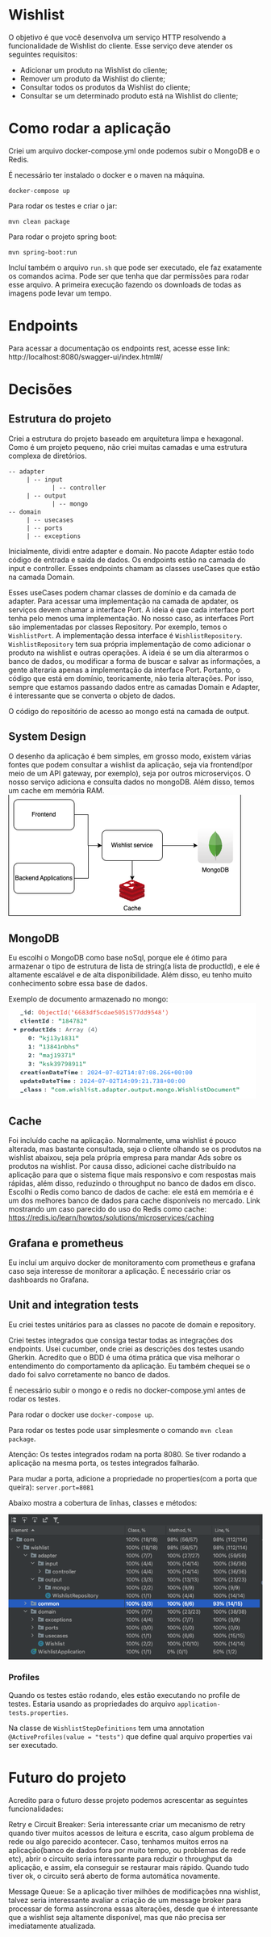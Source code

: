# Wishlist

O objetivo é que você desenvolva um serviço HTTP resolvendo a
funcionalidade de Wishlist do cliente. Esse serviço deve atender
os seguintes requisitos:
- Adicionar um produto na Wishlist do cliente;
- Remover um produto da Wishlist do cliente;
- Consultar todos os produtos da Wishlist do cliente;
- Consultar se um determinado produto está na Wishlist do cliente;

# Como rodar a aplicação

Criei um arquivo docker-compose.yml onde podemos subir o MongoDB e o Redis.

É necessário ter instalado o docker e o maven na máquina.

```
docker-compose up
```

Para rodar os testes e criar o jar:

```
mvn clean package
```

Para rodar o projeto spring boot:
```
mvn spring-boot:run
```

Incluí também o arquivo `run.sh` que pode ser executado, ele faz exatamente os comandos acima. Pode ser que tenha que dar permissões para rodar esse arquivo.
A primeira execução fazendo os downloads de todas as imagens pode levar um tempo.

# Endpoints 

Para acessar a documentação os endpoints rest, acesse esse link:
http://localhost:8080/swagger-ui/index.html#/

# Decisões

## Estrutura do projeto

Criei a estrutura do projeto baseado em arquitetura limpa e hexagonal.
Como é um projeto pequeno, não criei muitas camadas e uma estrutura complexa de diretórios.

```
-- adapter
     | -- input 
            | -- controller
     | -- output
            | -- mongo      
-- domain
     | -- usecases
     | -- ports
     | -- exceptions
```

Inicialmente, dividi entre adapter e domain.
No pacote Adapter estão todo código de entrada e saída de dados.
Os endpoints estão na camada do input e controller. Esses endpoints chamam as classes useCases que estão na camada Domain.

Esses useCases podem chamar classes de domínio e da camada de adapter. Para acessar uma implementação na camada de apdater, os
serviços devem chamar a interface Port. A ideia é que cada interface port tenha pelo menos uma implementação.
No nosso caso, as interfaces Port são implementadas por classes Repository.
Por exemplo, temos o `WishlistPort`. A implementação dessa interface é `WishlistRepository`. `WishlistRepository` tem sua própria implementação 
de como adicionar o produto na wishlist e outras operações. A ideia é se um dia alterarmos o banco de dados, ou modificar a forma de buscar e salvar as informações,
a gente alteraria apenas a implementação da interface Port. Portanto, o código que está em domínio, teoricamente, não teria alterações.
Por isso, sempre que estamos passando dados entre as camadas Domain e Adapter, é interessante que se converta o objeto de dados.

O código do repositório de acesso ao mongo está na camada de output.

## System Design

O desenho da aplicação é bem simples, em grosso modo, existem várias fontes que podem consultar a wishlist da aplicação, 
seja via frontend(por meio de um API gateway, por exemplo), seja por outros microserviços. O nosso serviço adiciona e consulta dados 
no mongoDB. Além disso, temos um cache em memória RAM.
![Image](arch-design.png)

## MongoDB

Eu escolhi o MongoDB como base noSql, porque ele é ótimo para armazenar o tipo de estrutura de lista de string(a lista de productId),
e ele é altamente escalável e de alta disponibilidade.
Além disso, eu tenho muito conhecimento sobre essa base de dados. 

Exemplo de documento armazenado no mongo:
![Image](document-example.png)

## Cache

Foi incluído cache na aplicação. Normalmente, uma wishlist é pouco alterada, mas bastante consultada, seja o cliente 
olhando se os produtos na wishlist abaixou, seja pela própria empresa para mandar Ads sobre os produtos na wishlist.
Por causa disso, adicionei cache distribuído na aplicação para que o sistema fique mais responsivo e com respostas mais rápidas, além
disso, reduzindo o throughput no banco de dados em disco. 
Escolhi o Redis como banco de dados de cache: ele está em memória e é um dos melhores banco de dados para cache disponíveis no mercado.
Link mostrando um caso parecido do uso do Redis como cache:
https://redis.io/learn/howtos/solutions/microservices/caching

## Grafana e prometheus

Eu incluí um arquivo docker de monitoramento com prometheus e grafana caso seja interesse de monitorar a aplicação.
É necessário criar os dashboards no Grafana.

## Unit and integration tests

Eu criei testes unitários para as classes no pacote de domain e repository.

Criei testes integrados que consiga testar todas as integrações dos endpoints. Usei cucumber, onde criei as descrições 
dos testes usando Gherkin. Acredito que o BDD é uma ótima prática que visa melhorar o entendimento do comportamento da aplicação.
Eu também chequei se o dado foi salvo corretamente no banco de dados.

É necessário subir o mongo e o redis no docker-compose.yml antes de rodar os testes.

Para rodar o docker use `docker-compose up`.

Para rodar os testes pode usar simplesmente o comando `mvn clean package`.

Atenção: Os testes integrados rodam na porta 8080. Se tiver rodando a aplicação na mesma porta, os testes integrados falharão.

Para mudar a porta, adicione a propriedade no properties(com a porta que queira):
`server.port=8081`

Abaixo mostra a cobertura de linhas, classes e métodos:

![Image](coverage.png)

### Profiles

Quando os testes estão rodando, eles estão executando no profile de testes. Estaria usando as propriedades do arquivo 
`application-tests.properties`.

Na classe de `WishlistStepDefinitions` tem uma annotation `@ActiveProfiles(value = "tests")` que define qual arquivo properties vai ser executado.

# Futuro do projeto

Acredito para o futuro desse projeto podemos acrescentar as seguintes funcionalidades:

Retry e Circuit Breaker: Seria interessante criar um mecanismo de retry quando tiver muitos acessos de leitura e escrita, caso algum problema de rede ou algo parecido acontecer.
Caso, tenhamos muitos erros na aplicação(banco de dados fora por muito tempo, ou problemas de rede etc), abrir o circuito seria interessante para reduzir o throughput da aplicação,
e assim, ela conseguir se restaurar mais rápido. Quando tudo tiver ok, o circuito será aberto de forma automática novamente.

Message Queue: Se a aplicação tiver milhões de modificações nna wishlist, talvez seria interessante avaliar a criação de um message broker para processar de forma assíncrona essas alterações,
desde que é interessante que a wishlist seja altamente disponível, mas que não precisa ser imediatamente atualizada.